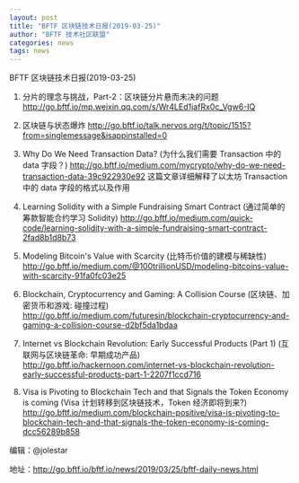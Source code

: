 ```yaml
---
layout: post
title: "BFTF 区块链技术日报(2019-03-25)"
author: "BFTF 技术社区联盟"
categories: news
tags: news
---
```


BFTF 区块链技术日报(2019-03-25)


1. 分片的理念与挑战，Part-2：区块链分片悬而未决的问题 <http://go.bftf.io/mp.weixin.qq.com/s/Wr4LEd1jafRx0c_Vgw6-IQ>

2. 区块链与状态爆炸 <http://go.bftf.io/talk.nervos.org/t/topic/1515?from=singlemessage&isappinstalled=0>

3. Why Do We Need Transaction Data? (为什么我们需要 Transaction 中的 data 字段？) <http://go.bftf.io/medium.com/mycrypto/why-do-we-need-transaction-data-39c922930e92> 这篇文章详细解释了以太坊 Transaction 中的 data 字段的格式以及作用

4. Learning Solidity with a Simple Fundraising Smart Contract (通过简单的筹款智能合约学习 Solidity) <http://go.bftf.io/medium.com/quick-code/learning-solidity-with-a-simple-fundraising-smart-contract-2fad8b1d8b73>

5. Modeling Bitcoin's Value with Scarcity (比特币价值的建模与稀缺性) <http://go.bftf.io/medium.com/@100trillionUSD/modeling-bitcoins-value-with-scarcity-91fa0fc03e25>

6. Blockchain, Cryptocurrency and Gaming: A Collision Course (区块链、加密货币和游戏: 碰撞过程) <http://go.bftf.io/medium.com/futuresin/blockchain-cryptocurrency-and-gaming-a-collision-course-d2bf5da1bdaa>

7. Internet vs Blockchain Revolution: Early Successful Products (Part 1) (互联网与区块链革命: 早期成功产品) <http://go.bftf.io/hackernoon.com/internet-vs-blockchain-revolution-early-successful-products-part-1-2207f1ccd716>

8. Visa is Pivoting to Blockchain Tech and that Signals the Token Economy is coming (Visa 计划转移到区块链技术，Token 经济即将到来?) <http://go.bftf.io/medium.com/blockchain-positive/visa-is-pivoting-to-blockchain-tech-and-that-signals-the-token-economy-is-coming-dcc56289b858>

   

编辑：@jolestar

地址：http://go.bftf.io/bftf.io/news/2019/03/25/bftf-daily-news.html